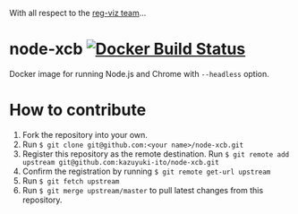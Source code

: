 With all respect to the [reg-viz team](https://github.com/reg-viz)...

# node-xcb [![Docker Build Status](https://img.shields.io/docker/build/andoshin/node-xcb.svg)](https://hub.docker.com/r/andoshin11/node-xcb/)

Docker image for running Node.js and Chrome with `--headless` option.

# How to contribute

1. Fork the repository into your own.
2. Run `$ git clone git@github.com:<your name>/node-xcb.git`
3. Register this repository as the remote destination. Run `$ git remote add upstream git@github.com:kazuyuki-ito/node-xcb.git`
4. Confirm the registration by running `$ git remote get-url upstream`
5. Run `$ git fetch upstream`
6. Run `$ git merge upstream/master` to pull latest changes from this repository.
